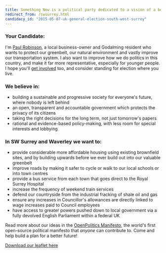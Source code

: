 ```yaml
---
title: Something New is a political party dedicated to a vision of a better future for everyone in the UK
redirect_from: /swsurrey.html
candidacy_id: "2015-05-07-uk-general-election-south-west-surrey"
---
```


### Your Candidate:

I'm [Paul Robinson](https://twitter.com/pauljrobinson), a local business-owner and Godalming resident who wants to protect our greenbelt, our natural environment and vastly improve our transportation system. I also want to improve how we do politics in this country, and make it far more representative, especially for younger people. I hope you'll [get involved](/support.html) too, and consider standing for election where you live.

### We believe in:

*   building a sustainable and progressive society for everyone's future, where nobody is left behind
*   an open, transparent and accountable government which protects the privacy of its citizens
*   taking the right decisions for the long term, not just tomorrow's papers
*   rational and evidence-based policy-making, with less room for special interests and lobbying

### In SW Surrey and Waverley we want to:

*   provide considerable more affordable housing using existing brownfield sites, and by building upwards before we ever build out into our valuable greenbelt
*   improve roads by making it safer to cycle or walk to our local schools or into town centres
*   provide a bus service from each town that goes direct to the Royal Surrey Hospital 
*   increase the frequency of weekend train services 
*   defend our countryside from the industrial fracking of shale oil and gas
*   ensure any increases in Councillor's allowances are directly linked to wage increases paid to Council employees
*   have access to greater powers pushed down to local government via a fully devolved English Parliament within a federal UK

Read more about our ideas in the [OpenPolitics Manifesto](/manifesto), the world's first open-source political manifesto that _anyone_ can contribute to. Come and help build a plan for a better future!

[Download our leaflet here](/downloads/swsurrey.pdf)